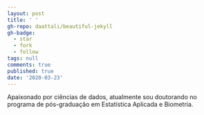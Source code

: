 ```yaml
---
layout: post
title: ' '
gh-repo: daattali/beautiful-jekyll
gh-badge:
  - star
  - fork
  - follow
tags: null
comments: true
published: true
date: '2020-03-23'
---
```


Apaixonado por ciências de dados, atualmente sou doutorando no programa de pós-graduação em Estatística Aplicada e Biometria.
